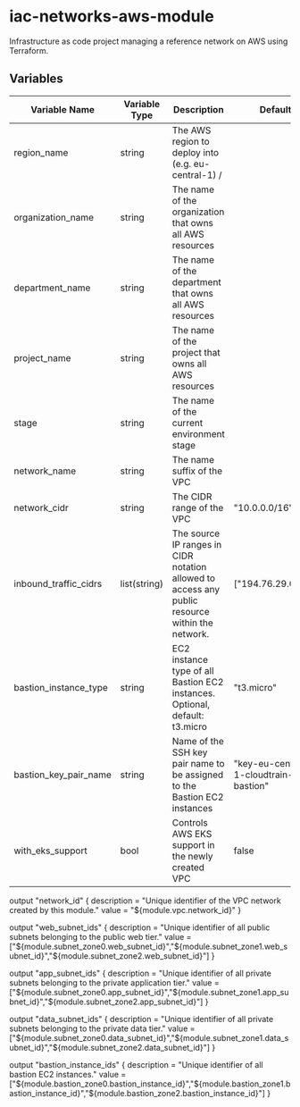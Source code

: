 # iac-networks-aws-module

Infrastructure as code project managing a reference network on AWS using Terraform.

## Variables

Variable Name | Variable Type | Description | Default  
 --- | --- | --- | --- 
region_name | string | The AWS region to deploy into (e.g. eu-central-1) /
organization_name | string | The name of the organization that owns all AWS resources  
department_name | string | The name of the department that owns all AWS resources | 
project_name | string | The name of the project that owns all AWS resources |
stage | string | The name of the current environment stage |
network_name | string | The name suffix of the VPC | 
network_cidr | string | The CIDR range of the VPC | "10.0.0.0/16" 
inbound_traffic_cidrs | list(string) | The source IP ranges in CIDR notation allowed to access any public resource within the network. | ["194.76.29.0/24"] 
bastion_instance_type | string | EC2 instance type of all Bastion EC2 instances. Optional, default: t3.micro | "t3.micro"
bastion_key_pair_name | string | Name of the SSH key pair name to be assigned to the Bastion EC2 instances | "key-eu-central-1-cloudtrain-bastion" 
with_eks_support | bool | Controls AWS EKS support in the newly created VPC | false 

output "network_id" {
  description = "Unique identifier of the VPC network created by this module."
  value = "${module.vpc.network_id}"
}

output "web_subnet_ids" {
  description = "Unique identifier of all public subnets belonging to the public web tier."
  value = ["${module.subnet_zone0.web_subnet_id}","${module.subnet_zone1.web_subnet_id}","${module.subnet_zone2.web_subnet_id}"]
}

output "app_subnet_ids" {
  description = "Unique identifier of all private subnets belonging to the private application tier."
  value = ["${module.subnet_zone0.app_subnet_id}","${module.subnet_zone1.app_subnet_id}","${module.subnet_zone2.app_subnet_id}"]
}

output "data_subnet_ids" {
  description = "Unique identifier of all private subnets belonging to the private data tier."
  value = ["${module.subnet_zone0.data_subnet_id}","${module.subnet_zone1.data_subnet_id}","${module.subnet_zone2.data_subnet_id}"]
}

output "bastion_instance_ids" {
  description = "Unique identifier of all bastion EC2 instances."
  value = ["${module.bastion_zone0.bastion_instance_id}","${module.bastion_zone1.bastion_instance_id}","${module.bastion_zone2.bastion_instance_id}"]
}
 